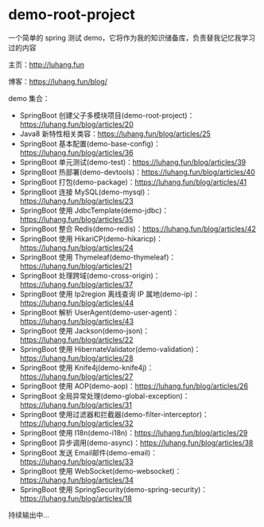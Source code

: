 # demo-root-project
一个简单的 spring 测试 demo，它将作为我的知识储备库，负责替我记忆我学习过的内容

主页：http://luhang.fun

博客：https://luhang.fun/blog/

demo 集合：
- SpringBoot 创建父子多模块项目(demo-root-project)：https://luhang.fun/blog/articles/20
- Java8 新特性相关类容：https://luhang.fun/blog/articles/25
- SpringBoot 基本配置(demo-base-config)：https://luhang.fun/blog/articles/36
- SpringBoot 单元测试(demo-test)：https://luhang.fun/blog/articles/39
- SpringBoot 热部署(demo-devtools)：https://luhang.fun/blog/articles/40
- SpringBoot 打包(demo-package)：https://luhang.fun/blog/articles/41
- SpringBoot 连接 MySQL(demo-mysql)：https://luhang.fun/blog/articles/23
- SpringBoot 使用 JdbcTemplate(demo-jdbc)：https://luhang.fun/blog/articles/35
- SpringBoot 整合 Redis(demo-redis)：https://luhang.fun/blog/articles/42
- SpringBoot 使用 HikariCP(demo-hikaricp)：https://luhang.fun/blog/articles/24
- SpringBoot 使用 Thymeleaf(demo-thymeleaf)：https://luhang.fun/blog/articles/21
- SpringBoot 处理跨域(demo-cross-origin)：https://luhang.fun/blog/articles/37
- SpringBoot 使用 Ip2region 离线查询 IP 属地(demo-ip)：https://luhang.fun/blog/articles/44
- SpringBoot 解析 UserAgent(demo-user-agent)：https://luhang.fun/blog/articles/43
- SpringBoot 使用 Jackson(demo-json)：https://luhang.fun/blog/articles/22
- SpringBoot 使用 HibernateValidator(demo-validation)：https://luhang.fun/blog/articles/28
- SpringBoot 使用 Knife4j(demo-knife4j)：https://luhang.fun/blog/articles/27
- SpringBoot 使用 AOP(demo-aop)：https://luhang.fun/blog/articles/26
- SpringBoot 全局异常处理(demo-global-exception)：https://luhang.fun/blog/articles/31
- SpringBoot 使用过滤器和拦截器(demo-filter-interceptor)：https://luhang.fun/blog/articles/32
- SpringBoot 使用 I18n(demo-i18n)：https://luhang.fun/blog/articles/29
- SpringBoot 异步调用(demo-async)：https://luhang.fun/blog/articles/38
- SpringBoot 发送 Email邮件(demo-email)：https://luhang.fun/blog/articles/33
- SpringBoot 使用 WebSocket(demo-websocket)：https://luhang.fun/blog/articles/34
- SpringBoot 使用 SpringSecurity(demo-spring-security)：https://luhang.fun/blog/articles/18

持续输出中...